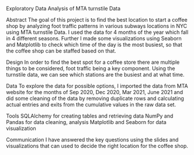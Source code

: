 Exploratory Data Analysis of MTA turnstile Data

Abstract
The goal of this project is to find the best location to start a coffee shop by
analyzing foot traffic patterns in various subways locations in NYC using MTA
turnstile Data. I used the data for 4 months of the year which fall in 4 different
seasons. Further I made some visualizations using Seaborn and Matplotlib to check
which time of the day is the most busiest, so that the coffee shop can be staffed
based on that.

Design
In order to find the best spot for a coffee store there are multiple things to
be considered, foot traffic being a key component. Using the turnstile data, we
can see which stations are the busiest and at what time.

Data
To explore the data for possible options, I imported the data from MTA
website for the months of Sep 2020, Dec 2020, Mar 2021, June 2021 and did some
cleaning of the data by removing duplicate rows and calculating actual entries and exits
from the cumulative values in the raw data set.

Tools
SQLAlchemy for creating tables and retrieving data
NumPy and Pandas for data cleaning, analysis
Matplotlib and Seaborn for data visualization

Communication
I have answered the key questions using the slides and visualizations that can used to
decide the right location for the coffee shop.
